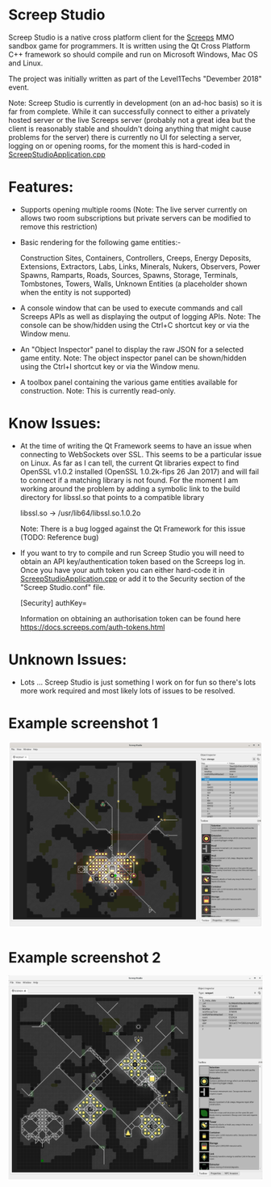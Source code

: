 # Screep Studio

Screep Studio is a native cross platform client for the [Screeps](https://screeps.com/) MMO sandbox game for programmers.
It is written using the Qt Cross Platform C++ framework so should compile and run on Microsoft Windows, Mac OS and Linux.

The project was initially written as part of the Level1Techs "Devember 2018" event.

Note: Screep Studio is currently in development (on an ad-hoc basis) so it is far from complete. While it can successfully
connect to either a privately hosted server or the live Screeps server (probably not a great idea but the client is reasonably
stable and shouldn't doing anything that might cause problems for the server) there is currently no UI for selecting a server,
logging on or opening rooms, for the moment this is hard-coded in [ScreepStudioApplication.cpp](ScreepStudioApplication.cpp)

# Features:

- Supports opening multiple rooms (Note: The live server currently on allows two room subscriptions but private servers can be modified
  to remove this restriction)

- Basic rendering for the following game entities:-

    Construction Sites, Containers, Controllers, Creeps, Energy Deposits, Extensions, Extractors, Labs, Links, Minerals,
    Nukers, Observers, Power Spawns, Ramparts, Roads, Sources, Spawns, Storage, Terminals, Tombstones, Towers, Walls,
    Unknown Entities (a placeholder shown when the entity is not supported)

- A console window that can be used to execute commands and call Screeps APIs as well as displaying the output of logging APIs.
  Note: The console can be show/hidden using the Ctrl+C shortcut key or via the Window menu.

- An "Object Inspector" panel to display the raw JSON for a selected game entity.
  Note: The object inspector panel can be shown/hidden using the Ctrl+I shortcut key or via the Window menu.

- A toolbox panel containing the various game entities available for construction. Note: This is currently read-only.  

# Know Issues:

 - At the time of writing the Qt Framework seems to have an issue when connecting to WebSockets over SSL. This seems to be a particular
   issue on Linux. As far as I can tell, the current Qt libraries expect to find OpenSSL v1.0.2 installed (OpenSSL 1.0.2k-fips  26 Jan 2017)
   and will fail to connect if a matching library is not found. For the moment I am working around the problem by adding a symbolic link to
   the build directory for libssl.so that points to a compatible library

    libssl.so -> /usr/lib64/libssl.so.1.0.2o

   Note: There is a bug logged against the Qt Framework for this issue (TODO: Reference bug)

 - If you want to try to compile and run Screep Studio you will need to obtain an API key/authentication token based on the Screeps log in.
   Once you have your auth token you can either hard-code it in [ScreepStudioApplication.cpp](ScreepStudioApplication.cpp) or add it
   to the Security section of the "Screep Studio.conf" file.

    [Security]
    authKey=<Your authentication token here>

   Information on obtaining an authorisation token can be found here https://docs.screeps.com/auth-tokens.html

# Unknown Issues:

 - Lots ... Screep Studio is just something I work on for fun so there's lots more work required and most likely lots of issues to be resolved.

# Example screenshot 1
![Screep Studio](screenshots/screep-studio-001.png)

# Example screenshot 2
![Screep Studio](screenshots/screep-studio-002.png)
